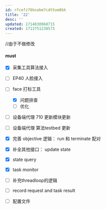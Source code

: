 ```yaml
---
id: rfcefz78knakm7cdt5om8bk
title: '22'
desc: ''
updated: 1714030968715
created: 1713751238573
---
```


//由于不做修改
#### must
- [x] 采集工具算法接入
- [ ] EP40 人脸接入
- [ ] face 打标工具
  - [x] 问题排查
  - [ ] 优化
- [ ] 设备端代理 710 更新模块更新
- [ ] 设备端代理 算法testbed  更新

- [x] 完善 objective 逻辑： run 和 terminate 配对
- [x] 补全其他接口： update state
- [x] state query
- [x] task monitor
- [ ] 补充threadloop的逻辑
- [ ] record request and task result
- [ ] 配置文件